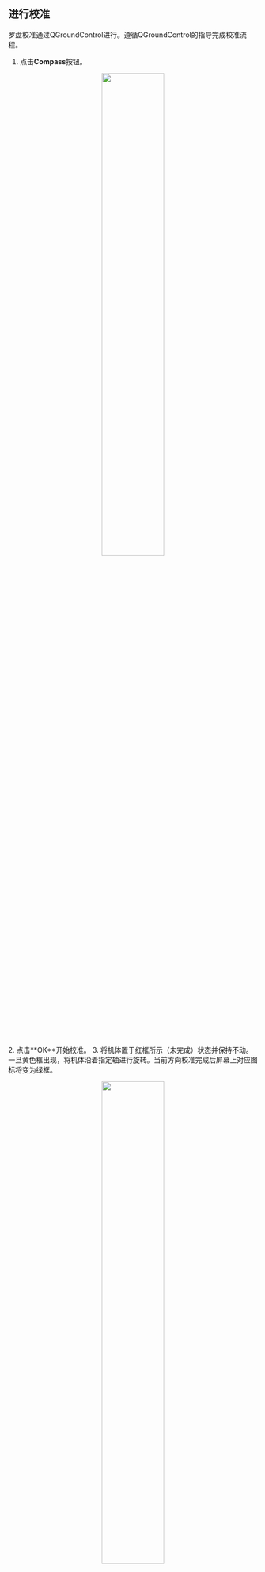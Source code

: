 
## 进行校准

罗盘校准通过QGroundControl进行。遵循QGroundControl的指导完成校准流程。

1. 点击**Compass**按钮。
<p align="center">
  <img src="figures/mag_calib1.png" width="50%">
</p>
2. 点击**OK**开始校准。
3. 将机体置于红框所示（未完成）状态并保持不动。一旦黄色框出现，将机体沿着指定轴进行旋转。当前方向校准完成后屏幕上对应图标将变为绿框。
<p align="center">
  <img src="figures/mag_calib2.png" width="50%">
</p>
4. 对各个方向重复校准步骤。

## 查看&保存结果

1. 校准的结果可以通过在控制台输入`param list CALIB`指令查看。

```
msh />param list CALIB
CALIB:
......
       MAG0_XOFF: -0.025247
       MAG0_YOFF: -0.067397
       MAG0_ZOFF: -0.136934
    MAG0_XXSCALE: 0.863891
    MAG0_YYSCALE: 0.912510
    MAG0_ZZSCALE: 0.931017
    MAG0_XYSCALE: 0.010489
    MAG0_XZSCALE: -0.022396
    MAG0_YZSCALE: 0.076960
......
```

2. 控制台输入`param save`保存校准结果，否则系统断电将丢失未保存的校准结果。
